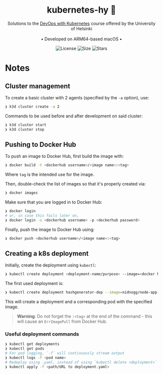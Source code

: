 <div align="center">
<h1> kubernetes-hy 🚢 </h1>
Solutions to the <a href="https://devopswithkubernetes">DevOps with Kubernetes</a> course offered by the University of Helsinki
<br />
<br />
• Developed on ARM64-based macOS •

<br />

![License](https://img.shields.io/github/license/nidnogg/kubernetes-hy?style=for-the-badge)
![Size](https://img.shields.io/github/repo-size/nidnogg/kubernetes-hy?color=orange&logo=rust&style=for-the-badge)
![Stars](https://img.shields.io/github/stars/nidnogg/kubernetes-hy?color=red&style=for-the-badge)
</div>



# Notes

## Cluster management
To create a basic cluster with 2 agents (specified by the `-a` option), use:
```bash
❯ k3d cluster create -a 2
```

Commands to be used before and after development on said cluster:
```bash
❯ k3d cluster start
❯ k3d cluster stop
```

## Pushing to Docker Hub
To push an image to Docker Hub, first build the image with:
```bash
❯ docker build -t <dockerhub username>/<image name>:<tag>
```
Where `tag` is the intended use for the image.

Then, double-check the list of images so that it's properly created via:
```bash
❯ docker images
```

Make sure that you are logged in to Docker Hub:
```bash
❯ docker login
# or, in case this fails later on,
❯ docker login -u <dockerhub username> -p <dockerhub password>
```

Finally, push the image to Docker Hub using:
```bash
❯ docker push <dockerhub username>/<image name>:<tag>
```

## Creating a k8s deployment
Initially, create the deployment using `kubectl`:
```bash
❯ kubectl create deployment <deployment-name/purpose> --image=<docker hub username>/<image name>:<tag>
```

The first used deployment is:
```bash
❯ kubectl create deployment hashgenerator-dep --image=nidnogg/node-app-k3d:test
```

This will create a deployment and a corresponding pod with the specified image.

> **Warning**: Do not forget the `:<tag>` at the end of the command - this will cause an `ErrImagePull` from Docker Hub.

### Useful deployment commands
```bash
❯ kubectl get deployments
❯ kubectl get pods
# For pod logging, `-f` will continuously stream output
❯ kubectl logs -f <pod name>
# Redeploy using .yaml, instead of using `kubectl delete <deployment>` (delete in k8s is an anti-pattern)
❯ kubectl apply -f <path/URL to deployment.yaml>
```







